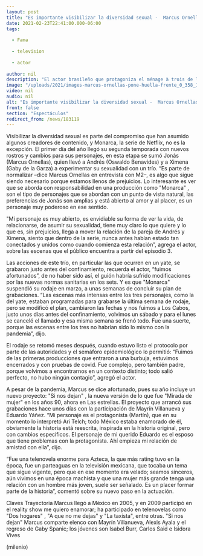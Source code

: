 ```yaml
---
layout: post
title: "Es importante visibilizar la diversidad sexual -  Marcus Ornellas"
date: 2021-02-23T22:41:00.000-06:00
tags:
  
  - Fama
  
  - television
  
  - actor
  
author: nil
description: "El actor brasileño que protagoniza el ménage à trois de la serie de Netflix comparte la experiencia de la bisexualidad del personaje y su próximo proyecto en Si nos dejan "
image: "/uploads/2021/images-marcus-ornellas-pone-huella-frente_0_358_1200_746.jpg"
video: nil
audio: nil
alt: "Es importante visibilizar la diversidad sexual -  Marcus Ornellas"
front: false
section: "Espectáculos"
redirect_from: /news/183119
---
```


Visibilizar la diversidad sexual es parte del compromiso que han asumido algunos creadores de contenido, y Monarca, la serie de Netflix, no es la excepción. El primer día del año llegó su segunda temporada con nuevos rostros y cambios para sus personajes, en esta etapa se sumó Jonás (Marcus Ornellas), quien llevó a Andrés (Oswaldo Benavides) y a Ximena (Gaby de la Garza) a experimentar su sexualidad con un trío. “Es parte de normalizar –dice Marcus Ornellas en entrevista con M2–, es algo que sigue siendo necesario porque estamos llenos de prejuicios. Lo interesante es ver que se aborda con responsabilidad en una producción como "Monarca" , son el tipo de personajes que se abordan con un punto de vista natural, las preferencias de Jonás son amplias y está abierto al amor y al placer, es un personaje muy poderoso en ese sentido. 

"Mi personaje es muy abierto, es envidiable su forma de ver la vida, de relacionarse, de asumir su sexualidad, tiene muy claro lo que quiere y lo que es, sin prejuicios, llega a mover la relación de la pareja de Andrés y Ximena, siento que dentro de la serie, nunca antes habían estado tan conectados y unidos como cuando comienza esta relación”, agrega el actor, sobre las escenas que el público encuentra a partir del episodio 3. 

Las acciones de este trío, en particular las que ocurren en un yate, se grabaron justo antes del confinamiento, recuerda el actor, “fuimos afortunados”, de no haber sido así, el guión habría sufrido modificaciones por las nuevas normas sanitarias en los sets. Y es que "Monarca" suspendió su rodaje en marzo, a unas semanas de concluir su plan de grabaciones. “Las escenas más intensas entre los tres personajes, como la del yate, estaban programadas para grabarse la última semana de rodaje, pero se modificó el plan, cambiaron las fechas y nos fuimos a Los Cabos, justo unos días antes del confinamiento, volvimos un sábado y para el lunes se canceló el llamado y esa misma semana se frenó todo. Fue una suerte, porque las escenas entre los tres no habrían sido lo mismo con la pandemia”, dijo. 

El rodaje se retomó meses después, cuando estuvo listo el protocolo por parte de las autoridades y el semáforo epidemiológico lo permitió: “Fuimos de las primeras producciones que entraron a una burbuja, estuvimos encerrados y con pruebas de covid. Fue complejo, pero también padre, porque volvimos a encontrarnos en un contexto distinto; todo salió perfecto, no hubo ningún contagio”, agregó el actor. 

A pesar de la pandemia, Marcus se dice afortunado, pues su año incluye un nuevo proyecto: "Si nos dejan" , la nueva versión de lo que fue "Mirada de mujer" en los años 90, ahora en Las estrellas. El proyecto que arrancó sus grabaciones hace unos días con la participación de Mayrín Villanueva y Eduardo Yáñez. “Mi personaje es el protagonista (Martín), que en su momento lo interpretó Ari Telch; todo México estaba enamorado de él, obviamente la historia está reescrita, inspirada en la historia original, pero con cambios específicos. El personaje de mi querido Eduardo es el esposo que tiene problemas con la protagonista. Ahí empieza mi relación de amistad con ella”, dijo. 

“Fue una telenovela enorme para Azteca, la que más rating tuvo en la época, fue un parteaguas en la televisión mexicana, que tocaba un tema que sigue vigente, pero que en ese momento era velado; seamos sinceros, aún vivimos en una época machista y que una mujer más grande tenga una relación con un hombre más joven, suele ser señalado. Es un placer formar parte de la historia”, comentó sobre su nuevo paso en la actuación. 

Claves Trayectoria Marcus llegó a México en 2005, y en 2009 participó en el reality show me quiero enamorar; ha participado en telenovelas como "Dos hogares" , "A que no me dejas" y "La taxista", entre otras. "Si nos dejan" Marcus comparte elenco con Mayrín Villanueva, Alexis Ayala y el regreso de Gaby Spanic; los jóvenes son Isabel Burr, Carlos Said e Isidora Vives 

(milenio)